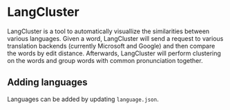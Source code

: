 # LangCluster
LangCluster is a tool to automatically visuallize the similarities 
between various languages. Given a word, LangCluster will send a request to various
translation backends (currently Microsoft and Google) and then compare the words by
edit distance. Afterwards, LangCluster will perform clustering on the words and group
words with common pronunciation together.

## Adding languages
Languages can be added by updating `language.json`.